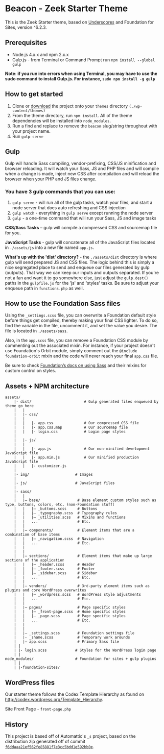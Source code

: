 # Beacon - Zeek Starter Theme

This is the Zeek Starter theme, based on <a href="http://underscores.me/">Underscores</a> and Foundation for Sites, version ^6.2.3.


## Prerequisites
* Node.js 4.x.x and npm 2.x.x
* Gulp.js - from Terminal or Command Prompt run `npm install --global gulp`

**Note: if you run into errors when using Terminal, you may have to use the sudo command to install Gulp.js. For instance, `sudo npm install -g gulp`**

## How to get started
1. Clone or [download](https://github.com/ZeekInteractive/beacon/archive/master.zip "Download the Beacon Zip") the project onto your `themes` directory `(./wp-content/themes)`
2. From the theme directory, run `npm install`. All of the theme dependencies will be installed into `node_modules`.
3. Run a find and replace to remove the `beacon` slug/string throughout with your project name.
4. Run `gulp serve`

## Gulp
Gulp will handle Sass compiling, vendor-prefixing, CSS/JS minification and browser reloading. It will watch your Sass, JS and PHP files and will compile when a change is made, inject new CSS after compilation and will reload the browser when your PHP and JS files change.

### You have 3 gulp commands that you can use:
1. `gulp serve` - will run all of the gulp tasks, watch your files, and start a node server that does auto refreshing and CSS injection
2. `gulp watch` - everything in `gulp serve` except running the node server
3. `gulp` - a one-time command that will run your Sass, JS and image tasks

**CSS/Sass Tasks** – gulp will compile a compressed CSS and sourcemap file for you.

**JavaScript Tasks** - gulp will concatenate all of the JavaScript files located in `./assets/js` into a new file named `app.js`.

**What's up with the 'dist' directory?** - the `./assets/dist` directory is where gulp will send prepared JS and CSS files. The logic behind this is simply a nice segregated place to send and enqueue our files generated by gulp (outputs). That way we can keep our inputs and outputs separated. If you're not a fan and want it to go somewhere else, just adjust the `gulp.dest()` paths in the `gulpfile.js` for the 'js' and 'styles' tasks. Be sure to adjust your enqueue path in `functions.php` as well.

## How to use the Foundation Sass files
Using the `_settings.scss` file, you can overwrite a Foundation default style before things get compiled, thereby making your final CSS lighter.  To do so, find the variable in the file, uncomment it, and set the value you desire.  The file is located in `./assets/sass`.

Also, in the `app.scss` file, you can remove a Foundation CSS module by commenting out the associated mixin. For instance, if your project doesn't use Foundation's Orbit module, simply comment out the `@include foundation-orbit` mixin and the code will never reach your final `app.css` file.

Be sure to check <a href="http://foundation.zurb.com/sites/docs/sass.html" title="Zurb Foundation documentation on using Sass">Foundation’s docs on using Sass</a> and their mixins for custom control on styles.

## Assets + NPM architecture
```
assets/
	|- dist/						# Gulp generated files enqueued by theme go here
	|	|
	|	|- css/
	|	|
	|	|	|- app.css 				# Our compressed CSS file
	|	|	|- app.css.map 			# Our sourcemap file
	|	|	|- login.css 			# Login page styles
	|
	|	|- js/
	|	|
	|	|	|- app.js 				# Our non-minified development JavaScript file
	|	|	|- app.min.js 			# Our minified production JavaScript file
	|	|	|- customizer.js
	|
	|- img/						# Images
	|
	|- js/						# JavaScript files
	|
	|- sass/
	|	|
	|	|– base/ 				 # Base element custom styles such as type, buttons, colors, etc. (non-Foundation stuff)
	|	|   |– _buttons.scss     # Buttons
	|	|   |– _typography.scss  # Typography rules
	|	|   |– _utilities.scss   # Mixins and functions
	|	|   ...                  # Etc.
	|	|
	|	|– components/  		 # Element items that are a combination of base items
	|	|   |– _navigation.scss  # Navigation
	|	|   ...                  # Etc.
	|	|
	|	|
	|	|– sections/ 			 # Element items that make up large sections of the application
	|	|   |– _header.scss      # Header
	|	|   |– _footer.scss      # Footer
	|	|   |– _sidebar.scss     # Sidebar
	|	|   ...                  # Etc.
	|	|
	|	|– vendors/ 			 # 3rd-party element items such as plugins and core WordPress overwrites
	|	|   |– _wordpress.scss   # WordPress style adjustments
	|	|   ...                  # Etc.
	|	|
	|	|– pages/ 				 # Page specific styles
	|	|   |– _front-page.scss  # Home specific styles
	|	|   |– _page.scss        # Page specific styles
	|	|   ...                  # Etc.
	|	|
	|	|
	|	|– _settings.scss 		 # Foundation settings file
	|	|- _shame.scss 			 # Temporary work arounds
	|	|– app.scss              # Primary Sass file
	| |
	| |- login.scss				# Styles for the WordPress login page
	| |
node_modules/					# Foundation for sites + gulp plugins
	| |
	| |-foundation-sites/
```
## WordPress files
Our starter theme follows the Codex Template Hierarchy as found on http://codex.wordpress.org/Template_Hierarchy.

Site Front Page 		-	`front-page.php`

## History

This project is based off of Automattic's `_s` project, based on the distribution zip
generated off of commit [`f6ddaaa21ef562fe85881f7e3cc5bdd1e592bb0e`](https://github.com/Automattic/_s/tree/f6ddaaa21ef562fe85881f7e3cc5bdd1e592bb0e).

